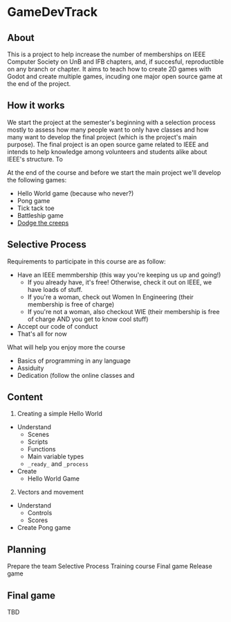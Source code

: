 # GameDevTrack

## About

This is a project to help increase the number of memberships on IEEE Computer Society on UnB and IFB chapters, and, if succesful, reproductible on any branch or chapter. It aims to teach how to create 2D games with Godot and create multiple games, incuding one major open source game at the end of the project.

## How it works

We start the project at the semester's beginning with a selection process mostly to assess how many people want to only have classes and how many want to develop the final project (which is the project's main purpose). The final project is an open source game related to IEEE and intends to help knowledge among volunteers and students alike about IEEE's structure. To  

At the end of the course and before we start the main project we'll develop the following games:

- Hello World game (because who never?)
- Pong game
- Tick tack toe
- Battleship game
- [Dodge the creeps](https://docs.godotengine.org/en/3.1/getting_started/step_by_step/your_first_game.html)

## Selective Process

Requirements to participate in this course are as follow:
- Have an IEEE memmbership (this way you're keeping us up and going!)
  - If you already have, it's free! Otherwise, check it out on IEEE, we have loads of stuff.
  - If you're a woman, check out Women In Engineering (their membership is free of charge)
  - If you're not a woman, also checkout WIE (their membership is free of charge AND you get to know cool stuff)
- Accept our code of conduct
- That's all for now

What will help you enjoy more the course
- Basics of programming in any language
- Assiduity
- Dedication (follow the online classes and 

## Content

1. Creating a simple Hello World
  * Understand 
    * Scenes
    * Scripts
    * Functions
    * Main variable types
    * `_ready_` and `_process`
  * Create
    * Hello World Game
2. Vectors and movement
  * Understand
    * Controls
    * Scores
  * Create Pong game

## Planning

Prepare the team
Selective Process
Training course
Final game
Release game

## Final game

TBD
